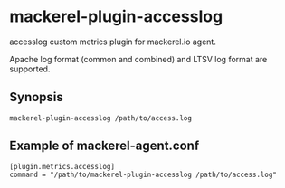 mackerel-plugin-accesslog
=====================

accesslog custom metrics plugin for mackerel.io agent.

Apache log format (common and combined) and LTSV log format are supported.

## Synopsis

```shell
mackerel-plugin-accesslog /path/to/access.log
```

## Example of mackerel-agent.conf

```
[plugin.metrics.accesslog]
command = "/path/to/mackerel-plugin-accesslog /path/to/access.log"
```
